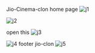 Jio-Cinema-clon home page
![j1](https://github.com/user-attachments/assets/f8fc2808-4291-440e-ae3d-d2f58ec0468a)

![j2](https://github.com/user-attachments/assets/05bf45c3-d52f-4a87-8f01-412bccacd32e)

open this 
![j3](https://github.com/user-attachments/assets/a0fb4889-d690-4316-8e0a-7eb68f73ebb7)

![j4](https://github.com/user-attachments/assets/85e75f61-bdb1-47ff-bb82-1d8821286113)
footer jio-clon
![j5](https://github.com/user-attachments/assets/0330e7c6-4c60-4f3b-bd8c-e24b8c65e0c2)
